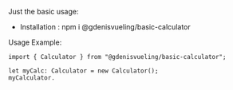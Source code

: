 Just the basic usage:

- Installation : npm i @gdenisvueling/basic-calculator

Usage Example:

    import { Calculator } from "@gdenisvueling/basic-calculator";

    let myCalc: Calculator = new Calculator();
    myCalculator.
    